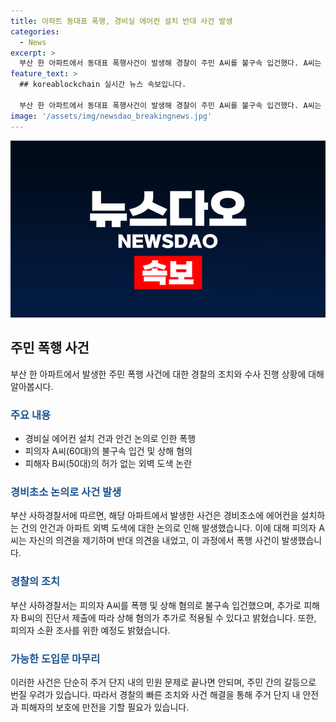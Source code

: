 ```yaml
---
title: 아파트 동대표 폭행, 경비실 에어컨 설치 반대 사건 발생
categories:
  - News
excerpt: >
  부산 한 아파트에서 동대표 폭행사건이 발생해 경찰이 주민 A씨를 불구속 입건했다. A씨는 동대표와의 관리비 사용 논의 중 폭행하며 충격을 주었고, 술에 취한 상태였다고 전해졌다. 폭행으로 상해 혐의가 추가될 수 있으며, 경찰은 피의자 소환과 추가 조사를 예고했다. 이 사건으로 아파트 입주자들의 안전과 조화로운 관계가 어떻게 타결될지 주목된다.
feature_text: >
  ## koreablockchain 실시간 뉴스 속보입니다.

  부산 한 아파트에서 동대표 폭행사건이 발생해 경찰이 주민 A씨를 불구속 입건했다. A씨는 동대표와의 관리비 사용 논의 중 폭행하며 충격을 주었고, 술에 취한 상태였다고 전해졌다. 폭행으로 상해 혐의가 추가될 수 있으며, 경찰은 피의자 소환과 추가 조사를 예고했다. 이 사건으로 아파트 입주자들의 안전과 조화로운 관계가 어떻게 타결될지 주목된다.
image: '/assets/img/newsdao_breakingnews.jpg'
---
```


<p><img src="/assets/img/newsdao_breakingnews.jpg" alt="koreablockchain 속보" /></p>

<h2 data-ke-size="size26">주민 폭행 사건</h2>

<p data-ke-size="size16">부산 한 아파트에서 발생한 주민 폭행 사건에 대한 경찰의 조치와 수사 진행 상황에 대해 알아봅시다.</p>

<h3><b><span style="color: #1a5490;">주요 내용</span></b></h3>

<ul>
  <li>경비실 에어컨 설치 건과 안건 논의로 인한 폭행</li>
  <li>피의자 A씨(60대)의 불구속 입건 및 상해 혐의</li>
  <li>피해자 B씨(50대)의 허가 없는 외벽 도색 논란</li>
</ul>

<h3><b><span style="color: #1a5490;">경비초소 논의로 사건 발생</span></b></h3>

<p data-ke-size="size16">부산 사하경찰서에 따르면, 해당 아파트에서 발생한 사건은 경비초소에 에어컨을 설치하는 건의 안건과 아파트 외벽 도색에 대한 논의로 인해 발생했습니다. 이에 대해 피의자 A씨는 자신의 의견을 제기하며 반대 의견을 내었고, 이 과정에서 폭행 사건이 발생했습니다.</p>

<h3><b><span style="color: #1a5490;">경찰의 조치</span></b></h3>

<p data-ke-size="size16">부산 사하경찰서는 피의자 A씨를 폭행 및 상해 혐의로 불구속 입건했으며, 추가로 피해자 B씨의 진단서 제출에 따라 상해 혐의가 추가로 적용될 수 있다고 밝혔습니다. 또한, 피의자 소환 조사를 위한 예정도 밝혔습니다.</p>

<h3><b><span style="color: #1a5490;">가능한 도입문 마무리</span></b></h3>

<p data-ke-size="size16">이러한 사건은 단순히 주거 단지 내의 민원 문제로 끝나면 안되며, 주민 간의 갈등으로 번질 우려가 있습니다. 따라서 경찰의 빠른 조치와 사건 해결을 통해 주거 단지 내 안전과 피해자의 보호에 만전을 기할 필요가 있습니다.</p>

